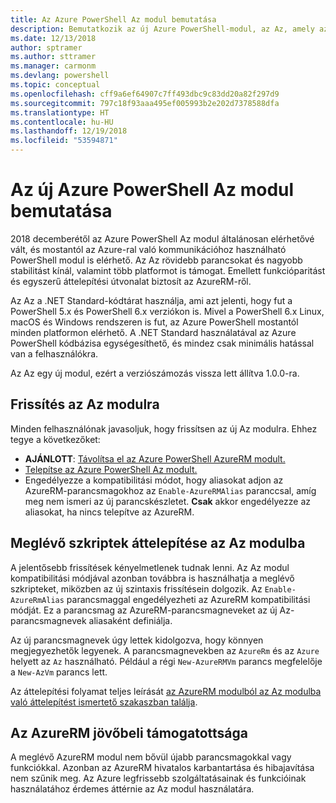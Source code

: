 ```yaml
---
title: Az Azure PowerShell Az modul bemutatása
description: Bemutatkozik az új Azure PowerShell-modul, az Az, amely az AzureRM modult váltja le.
ms.date: 12/13/2018
author: sptramer
ms.author: sttramer
ms.manager: carmonm
ms.devlang: powershell
ms.topic: conceptual
ms.openlocfilehash: cff9a6ef64907c7ff493dbc9c83dd20a82f297d9
ms.sourcegitcommit: 797c18f93aaa495ef005993b2e202d7378588dfa
ms.translationtype: HT
ms.contentlocale: hu-HU
ms.lasthandoff: 12/19/2018
ms.locfileid: "53594871"
---
```

# <a name="introducing-the-new-azure-powershell-az-module"></a>Az új Azure PowerShell Az modul bemutatása

2018 decemberétől az Azure PowerShell Az modul általánosan elérhetővé vált, és mostantól az Azure-ral való kommunikációhoz használható PowerShell modul is elérhető. Az Az rövidebb parancsokat és nagyobb stabilitást kínál, valamint több platformot is támogat. Emellett funkcióparitást és egyszerű áttelepítési útvonalat biztosít az AzureRM-ről.

Az Az a .NET Standard-kódtárat használja, ami azt jelenti, hogy fut a PowerShell 5.x és PowerShell 6.x verziókon is.
Mivel a PowerShell 6.x Linux, macOS és Windows rendszeren is fut, az Azure PowerShell mostantól minden platformon elérhető.
A .NET Standard használatával az Azure PowerShell kódbázisa egységesíthető, és mindez csak minimális hatással van a felhasználókra.

Az Az egy új modul, ezért a verziószámozás vissza lett állítva 1.0.0-ra.

## <a name="upgrade-to-az"></a>Frissítés az Az modulra

Minden felhasználónak javasoljuk, hogy frissítsen az új Az modulra. Ehhez tegye a következőket:

* __AJÁNLOTT__: [Távolítsa el az Azure PowerShell AzureRM modult.](/powershell/azure/uninstall-az-ps#uninstall-the-azurerm-module)
* [Telepítse az Azure PowerShell Az modult.](/powershell/azure/install-az-ps)
* Engedélyezze a kompatibilitási módot, hogy aliasokat adjon az AzureRM-parancsmagokhoz az `Enable-AzureRMAlias` paranccsal, amíg meg nem ismeri az új parancskészletet. __Csak__ akkor engedélyezze az aliasokat, ha nincs telepítve az AzureRM.

## <a name="migrate-existing-scripts-to-az"></a>Meglévő szkriptek áttelepítése az Az modulba

A jelentősebb frissítések kényelmetlenek tudnak lenni. Az Az modul kompatibilitási módjával azonban továbbra is használhatja a meglévő szkripteket, miközben az új szintaxis frissítésein dolgozik. Az `Enable-AzureRmAlias` parancsmaggal engedélyezheti az AzureRM kompatibilitási módját. Ez a parancsmag az AzureRM-parancsmagneveket az új Az-parancsmagnevek aliasaként definiálja.

Az új parancsmagnevek úgy lettek kidolgozva, hogy könnyen megjegyezhetők legyenek. A parancsmagnevekben az `AzureRm` és az `Azure` helyett az `Az` használható. Például a régi `New-AzureRMVm` parancs megfelelője a `New-AzVm` parancs lett.

Az áttelepítési folyamat teljes leírását [az AzureRM modulból az Az modulba való áttelepítést ismertető szakaszban találja](migrate-from-azurerm-to-az.md).

## <a name="the-future-of-support-for-azurerm"></a>Az AzureRM jövőbeli támogatottsága

A meglévő AzureRM modul nem bővül újabb parancsmagokkal vagy funkciókkal. Azonban az AzureRM hivatalos karbantartása és hibajavítása nem szűnik meg. Az Azure legfrissebb szolgáltatásainak és funkcióinak használatához érdemes áttérnie az Az modul használatára.